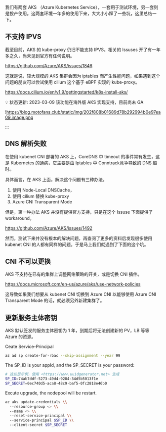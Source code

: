 我们有两套 AKS （Azure Kubernetes Service），一套用于测试环境，另一套则是投产使用。这两套环境一年多的使用下来，大大小小踩了一些坑，这里总结一下。

## 不支持 IPVS

截至目前，AKS 的 kube-proxy 仍旧不能支持 IPVS。相关的 Issuses 开了有一年多之久，尚未见到官方有任何说明。

https://github.com/Azure/AKS/issues/1846

这就是说，较大规模的 AKS 集群会因为 iptables 而产生性能问题，如果遇到这个问题的朋友可以尝试使用 cilium 这个基于 eBPF 实现的 kube-proxy。

https://docs.cilium.io/en/v1.9/gettingstarted/k8s-install-aks/

<aside>
💡 状态更新: 2023-03-09 该功能在海外版 AKS 实现支持，目前尚未 GA

</aside>

!https://blog.motofans.club/static/img/202f808b01689d78b292994b0e97ea09.image.png

:::

## DNS 解析失败

在使用 kubenet CNI 部署的 AKS 上，CoreDNS 中 timeout 的事件常有发生，这是 Kubernetes 的通病，它主要是由 Iptables 中 Conntrack竞争导致的 DNS 超时。

具体而言，在 AKS 上面，解决这个问题有三种办法。

1. 使用 Node-Local DNSCache，
2. 使用 cilium 替换 kube-proxy
3. Azure CNI Transparent Mode

但是，第一种办法 AKS 并没有提供官方支持，只是在这个 Issuse 下面提供了 workaround。

https://github.com/Azure/AKS/issues/1492

然而，测试下来并没有根本的解决问题，再查阅了更多的资料后发现很多使用 kubenet CNI 的人都有同样的问题。于是马上我们就遇到了下面的这个坑。

## CNI 不可以更换

AKS 不支持在已有的集群上调整网络策略的开关，或是切换 CNI 插件。

https://docs.microsoft.com/en-us/azure/aks/use-network-policies

这导致如果我们想要从 kubenet CNI 切换到 Azure CNI 以能够使用 Azure CNI Transparent Mode 的话，就必须另外新建集群了。

## 更新服务主体密钥

AKS 默认签发的服务主体密钥为 1 年，到期后将无法创建新的 PV，LB 等等 Azure 的资源。

Ceate Service-Principal

```bash
az ad sp create-for-rbac --skip-assignment --year 99
```

The SP_ID is your appId, and the SP_SECRET is your password:

```bash
# 这些是示例，使用 <https://www.uuidgenerator.net> 生成
SP_ID=74ab7ddf-5273-49d4-9284-34d5b5013f1e
SP_SECRET=0ec740d5-aca8-48c9-baf5-0fc2818e46b0
```

Excute upgrade, the nodepool will be restart.

```bash
az aks update-credentials \\
  --resource-group <> \\
  --name <> \\
  --reset-service-principal \\
  --service-principal $SP_ID \\
  --client-secret $SP_SECRET
```